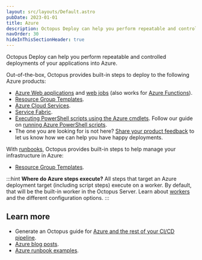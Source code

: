 ```yaml
---
layout: src/layouts/Default.astro
pubDate: 2023-01-01
title: Azure
description: Octopus Deploy can help you perform repeatable and controlled deployments of your applications into Azure.
navOrder: 30
hideInThisSectionHeader: true
---
```


Octopus Deploy can help you perform repeatable and controlled deployments of your applications into Azure.

Out-of-the-box, Octopus provides built-in steps to deploy to the following Azure products:

- [Azure Web applications](/docs/deployments/azure/deploying-a-package-to-an-azure-web-app/) and [web jobs](/docs/deployments/azure/deploying-a-package-to-an-azure-web-app/deploying-web-jobs/) (also works for [Azure Functions](https://octopus.com/blog/azure-functions)).
- [Resource Group Templates](/docs/runbooks/runbook-examples/azure/resource-groups/).
- [Azure Cloud Services](/docs/deployments/azure/cloud-services/).
- [Service Fabric](/docs/deployments/azure/service-fabric/).
- [Executing PowerShell scripts using the Azure cmdlets](/docs/deployments/custom-scripts/azure-powershell-scripts/). Follow our guide on [running Azure PowerShell scripts](/docs/deployments/azure/running-azure-powershell/).
- The one you are looking for is not here? [Share your product feedback](https://roadmap.octopus.com/submit-idea) to let us know how we can help you have happy deployments.


With [runbooks](/docs/runbooks/), Octopus provides built-in steps to help manage your infrastructure in Azure:
- [Resource Group Templates](/docs/runbooks/runbook-examples/azure/resource-groups/).

:::hint
**Where do Azure steps execute?**
All steps that target an Azure deployment target (including script steps) execute on a worker.  By default, that will be the built-in worker in the Octopus Server. Learn about [workers](/docs/infrastructure/workers/) and the different configuration options.
:::

## Learn more

- Generate an Octopus guide for [Azure and the rest of your CI/CD pipeline](https://octopus.com/docs/guides?destination=Azure%20websites).
- [Azure blog posts](https://octopus.com/blog/tag/azure).
- [Azure runbook examples](/docs/runbooks/runbook-examples/azure/).
